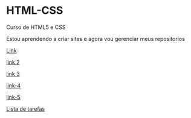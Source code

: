 # HTML-CSS
 Curso de HTML5 e CSS

 Estou aprendendo a criar sites e agora vou gerenciar meus repositorios

<a href="Exercicios/EX 027/mq002/index.html">Link</a>

<a href="Exercicios/EX 027/mq005/index.html">link 2 </a>

<a href="Projetos/menuburguer.html">link 3</a>

<a href="Projetos/loginprop/index.html"> link-4 </a>

<a href="Projetos/login/paglogin.html" > link-5 </a>

<a href="Projetos/ListadeTarefa/index.html" > Lista de tarefas </a>